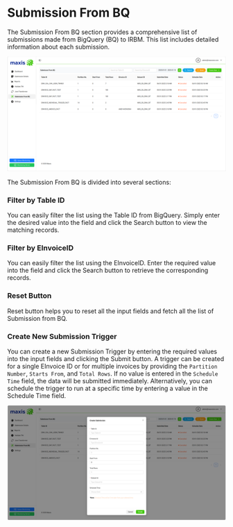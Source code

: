 # Submission From BQ

The Submission From BQ section provides a comprehensive list of submissions made from BigQuery (BQ) to IRBM. This list includes detailed information about each submission.

![Submission From BQ](_media/submissionFromBQ/submissionFromBQ1.png)


The Submission From BQ is divided into several sections:


### Filter by Table ID

You can easily filter the list using the Table ID from BigQuery. Simply enter the desired value into the field and click the Search button to view the matching records.

### Filter by EInvoiceID

You can easily filter the list using the EInvoiceID. Enter the required value into the field and click the Search button to retrieve the corresponding records.


### Reset Button 

Reset button helps you to reset all the input fields and fetch all the list of Submission from BQ.


### Create New Submission Trigger

You can create a new Submission Trigger by entering the required values into the input fields and clicking the Submit button. A trigger can be created for a single EInvoice ID or for multiple invoices by providing the `Partition Number`, `Starts From`, and `Total Rows`. If no value is entered in the `Schedule Time` field, the data will be submitted immediately. Alternatively, you can schedule the trigger to run at a specific time by entering a value in the Schedule Time field.

![Create New Submission Trigger](_media/submissionFromBQ/submissionFromBQ2.png)


